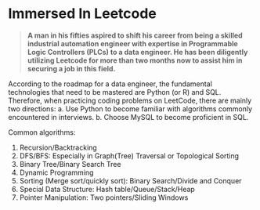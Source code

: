 # Immersed In Leetcode
>**A man in his fifties aspired to shift his career from being a skilled industrial automation engineer with expertise in Programmable Logic Controllers (PLCs) to a data engineer. He has been diligently utilizing Leetcode for more than two months now to assist him in securing a job in this field.**

According to the roadmap for a data engineer, the fundamental technologies that need to be mastered are Python (or R) and SQL. Therefore, when practicing coding problems on LeetCode, there are mainly two directions:
a. Use Python to become familiar with algorithms commonly encountered in interviews.
b. Choose MySQL to become proficient in SQL.

Common algorithms: 
1. Recursion/Backtracking
1. DFS/BFS: Especially in Graph(Tree) Traversal or Topological Sorting
1. Binary Tree/Binary Search Tree
1. Dynamic Programming
1. Sorting (Merge sort/quickly sort): Binary Search/Divide and Conquer
1. Special Data Structure: Hash table/Queue/Stack/Heap
1. Pointer Manipulation: Two pointers/Sliding Windows

